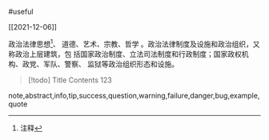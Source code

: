 #useful 

[[2021-12-06]]

政治法律思想[^1]、 道德、艺术、宗教、哲学 。政治法律制度及设施和政治组织，又称政治上层建筑，包 括国家政治制度、立法司法制度和行政制度；国家政权机构、政党、军队、警察、 监狱等政治组织形态和设施。

> [!todo] Title
> Contents
> 123

note,abstract,info,tip,success,question,warning,failure,danger,bug,example,quote

[^1]:注释




